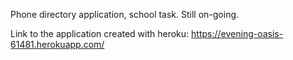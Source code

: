 Phone directory application, school task. Still on-going.

Link to the application created with heroku:
https://evening-oasis-61481.herokuapp.com/
